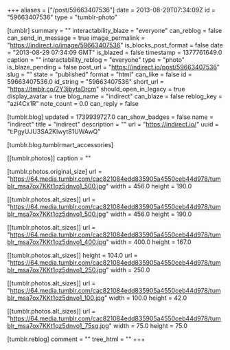 +++
aliases = ["/post/59663407536"]
date = 2013-08-29T07:34:09Z
id = "59663407536"
type = "tumblr-photo"

[tumblr]
summary = ""
interactability_blaze = "everyone"
can_reblog = false
can_send_in_message = true
image_permalink = "https://indirect.io/image/59663407536"
is_blocks_post_format = false
date = "2013-08-29 07:34:09 GMT"
is_blazed = false
timestamp = 1377761649.0
caption = ""
interactability_reblog = "everyone"
type = "photo"
is_blaze_pending = false
post_url = "https://indirect.io/post/59663407536"
slug = ""
state = "published"
format = "html"
can_like = false
id = 59663407536.0
id_string = "59663407536"
short_url = "https://tmblr.co/ZY3jbytaDrcm"
should_open_in_legacy = true
display_avatar = true
blog_name = "indirect"
can_blaze = false
reblog_key = "azi4Cx1R"
note_count = 0.0
can_reply = false

[tumblr.blog]
updated = 1739939727.0
can_show_badges = false
name = "indirect"
title = "indirect"
description = ""
url = "https://indirect.io/"
uuid = "t:PgyUJU3SA2Klwyt81UWAwQ"

[tumblr.blog.tumblrmart_accessories]

[[tumblr.photos]]
caption = ""

[tumblr.photos.original_size]
url = "https://64.media.tumblr.com/cac821084edd835905a4550ceb44d978/tumblr_msa7ox7KKt1qz5dnvo1_500.jpg"
width = 456.0
height = 190.0

[[tumblr.photos.alt_sizes]]
url = "https://64.media.tumblr.com/cac821084edd835905a4550ceb44d978/tumblr_msa7ox7KKt1qz5dnvo1_500.jpg"
width = 456.0
height = 190.0

[[tumblr.photos.alt_sizes]]
url = "https://64.media.tumblr.com/cac821084edd835905a4550ceb44d978/tumblr_msa7ox7KKt1qz5dnvo1_400.jpg"
width = 400.0
height = 167.0

[[tumblr.photos.alt_sizes]]
height = 104.0
url = "https://64.media.tumblr.com/cac821084edd835905a4550ceb44d978/tumblr_msa7ox7KKt1qz5dnvo1_250.jpg"
width = 250.0

[[tumblr.photos.alt_sizes]]
url = "https://64.media.tumblr.com/cac821084edd835905a4550ceb44d978/tumblr_msa7ox7KKt1qz5dnvo1_100.jpg"
width = 100.0
height = 42.0

[[tumblr.photos.alt_sizes]]
url = "https://64.media.tumblr.com/cac821084edd835905a4550ceb44d978/tumblr_msa7ox7KKt1qz5dnvo1_75sq.jpg"
width = 75.0
height = 75.0

[tumblr.reblog]
comment = ""
tree_html = ""
+++
